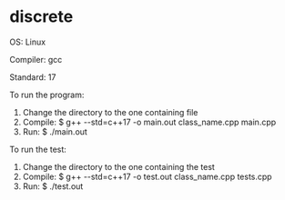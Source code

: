 # discrete

OS: Linux

Compiler: gcc

Standard: 17

To run the program:

1. Change the directory to the one containing file
2. Compile: $ g++ --std=c++17 -o main.out class_name.cpp main.cpp
3. Run: $ ./main.out

To run the test:

1. Change the directory to the one containing the test
2. Compile: $ g++ --std=c++17 -o test.out class_name.cpp tests.cpp
3. Run: $ ./test.out
